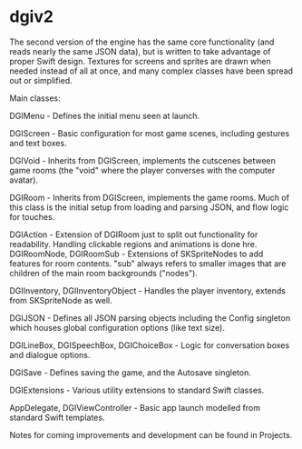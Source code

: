 # dgiv2

The second version of the engine has the same core functionality (and reads nearly the same JSON data), but is written to take advantage of proper Swift design. Textures for screens and sprites are drawn when needed instead of all at once, and many complex classes have been spread out or simplified.

Main classes:

DGIMenu - Defines the initial menu seen at launch.

DGIScreen - Basic configuration for most game scenes, including gestures and text boxes.

DGIVoid - Inherits from DGIScreen, implements the cutscenes between game rooms (the "void" where the player converses with the computer avatar).

DGIRoom - Inherits from DGIScreen, implements the game rooms. Much of this class is the initial setup from loading and parsing JSON, and flow logic for touches.

DGIAction - Extension of DGIRoom just to split out functionality for readability. Handling clickable regions and animations is done hre.
DGIRoomNode, DGIRoomSub - Extensions of SKSpriteNodes to add features for room contents. "sub" always refers to smaller images that are children of the main room backgrounds ("nodes").

DGIInventory, DGIInventoryObject - Handles the player inventory, extends from SKSpriteNode as well.

DGIJSON - Defines all JSON parsing objects including the Config singleton which houses global configuration options (like text size).

DGILineBox, DGISpeechBox, DGIChoiceBox - Logic for conversation boxes and dialogue options.

DGISave - Defines saving the game, and the Autosave singleton.

DGIExtensions - Various utility extensions to standard Swift classes.

AppDelegate, DGIViewController - Basic app launch modelled from standard Swift templates.

Notes for coming improvements and development can be found in Projects.
